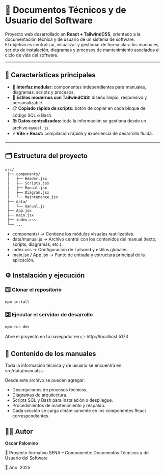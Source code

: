 # 📘 Documentos Técnicos y de Usuario del Software

Proyecto web desarrollado en **React + TailwindCSS**, orientado a la documentación técnica y de usuario de un sistema de software.  
El objetivo es centralizar, visualizar y gestionar de forma clara los manuales, scripts de instalación, diagramas y procesos de mantenimiento asociados al ciclo de vida del software.

---

## 🚀 Características principales

- 🧩 **Interfaz modular:** componentes independientes para manuales, diagramas, scripts y procesos.
- 🎨 **Estilos modernos con TailwindCSS:** diseño limpio, responsivo y personalizable.
- 📋 **Copiado rápido de scripts:** botón de copiar en cada bloque de código SQL o Bash.
- 📚 **Datos centralizados:** toda la información se gestiona desde un archivo `manual.js`.
- ⚡ **Vite + React:** compilación rápida y experiencia de desarrollo fluida.

---

## 🗂️ Estructura del proyecto

```bash
src/
 ├── components/
 │   ├── Header.jsx
 │   ├── Scripts.jsx
 │   ├── Manual.jsx
 │   ├── Diagram.jsx
 │   └── Maintenance.jsx
 ├── data/
 │   └── manual.js
 ├── App.jsx
 ├── main.jsx
 ├── index.css
 └── ...
```
* components/ → Contiene los módulos visuales reutilizables.
* data/manual.js → Archivo central con los contenidos del manual (texto, scripts, diagramas, etc.).
* index.css → Configuración de Tailwind y estilos globales.
* main.jsx / App.jsx → Punto de entrada y estructura principal de la aplicación.

## ⚙️ Instalación y ejecución
### 1️⃣ Clonar el repositorio
```bash
npm install
```

### 2️⃣ Ejecutar el servidor de desarrollo
```bash
npm run dev
```
Abre el proyecto en tu navegador en
👉 http://localhost:5173

## 🧾 Contenido de los manuales

Toda la información técnica y de usuario se encuentra en src/data/manual.js.

Desde este archivo se pueden agregar:
* Descripciones de procesos técnicos.
* Diagramas de arquitectura.
* Scripts SQL y Bash para instalación o despliegue.
* Procedimientos de mantenimiento y respaldo.
* Cada sección se carga dinámicamente en los componentes React correspondientes.

## 🧑‍💻 Autor

**Oscar Palomino**

📍 Proyecto formativo SENA – Componente: Documentos Técnicos y de Usuario del Software

📅 Año: 2025